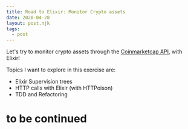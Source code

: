 ```yaml
---
title: Road to Elixir: Monitor Crypto assets
date: 2020-04-28
layout: post.njk
tags:
  - post
---
```


Let's try to monitor crypto assets through the [Coinmarketcap API](https://coinmarketcap.com/), with Elixir!

Topics I want to explore in this exercise are:

- Elixir Supervision trees
- HTTP calls with Elixir (with HTTPoison)
- TDD and Refactoring


# to be continued
